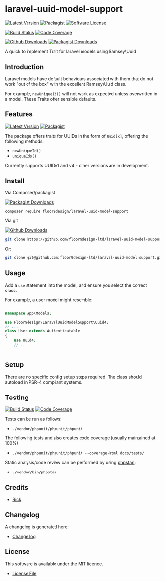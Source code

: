 # laravel-uuid-model-support

[![Latest Version](https://img.shields.io/github/v/release/floor9design-ltd/laravel-uuid-model-support?include_prereleases&style=plastic)](https://github.com/floor9design-ltd/laravel-uuid-model-support/releases)
[![Packagist](https://img.shields.io/packagist/v/floor9design/laravel-uuid-model-support?style=plastic)](https://packagist.org/packages/floor9design/laravel-uuid-model-support)
[![Software License](https://img.shields.io/badge/license-MIT-brightgreen.svg?style=plastic)](LICENCE.md)

[![Build Status](https://img.shields.io/travis/com/floor9design-ltd/laravel-uuid-model-support?style=plastic)](https://travis-ci.com/github/floor9design-ltd/laravel-uuid-model-support)
[![Code Coverage](https://img.shields.io/codecov/c/github/floor9design-ltd/laravel-uuid-model-support?style=plastic)](https://codecov.io/gh/floor9design-ltd/laravel-uuid-model-support)

[![Github Downloads](https://img.shields.io/github/downloads/floor9design-ltd/laravel-uuid-model-support/total?style=plastic)](https://github.com/floor9design-ltd/laravel-uuid-model-support)
[![Packagist Downloads](https://img.shields.io/packagist/dt/floor9design/laravel-uuid-model-support?style=plastic)](https://packagist.org/packages/floor9design/laravel-uuid-model-support)

A quick to implement Trait for laravel models using Ramsey\Uuid

## Introduction

Laravel models have default behaviours associated with them that do not work "out of the box" with the excellent
Ramsey\Uuid class.

For example, `newUniqueId()` will not work as expected unless overwritten in a model. These Traits offer sensible 
defaults.

## Features

[![Latest Version](https://img.shields.io/github/v/release/floor9design-ltd/laravel-uuid-model-support?include_prereleases&style=plastic)](https://github.com/floor9design-ltd/laravel-uuid-model-support/releases)
[![Packagist](https://img.shields.io/packagist/v/floor9design/laravel-uuid-model-support?style=plastic)](https://packagist.org/packages/floor9design/laravel-uuid-model-support)

The package offers traits for UUIDs in the form of `Uuid[x]`, offering the following methods:

* `newUniqueId()`
* `uniqueIds()`

Currently supports UUIDv1 and v4 - other versions are in development.

## Install

Via Composer/packagist

[![Packagist Downloads](https://img.shields.io/packagist/dt/floor9design/laravel-uuid-model-support?style=plastic)](https://packagist.org/packages/floor9design/laravel-uuid-model-support)

``` bash
composer require floor9design/laravel-uuid-model-support
```

Via git

[![Github Downloads](https://img.shields.io/github/downloads/floor9design-ltd/laravel-uuid-model-support/total?style=plastic)](https://github.com/floor9design-ltd/laravel-uuid-model-support)

``` bash
git clone https://github.com/floor9design-ltd/laravel-uuid-model-support.git
```
Or:
``` bash
git clone git@github.com:floor9design-ltd/laravel-uuid-model-support.git
```

## Usage

Add a `use` statement into the model, and ensure you select the correct class.

For example, a user model might resemble:

``` php

namespace App\Models;

use Floor9design\LaravelUuidModelSupport\Uuid4;
// ...
class User extends Authenticatable
{
    use Uuid4;
    // ...
   
```

## Setup

There are no specific config setup steps required. The class should autoload in PSR-4 compliant systems.

## Testing

[![Build Status](https://img.shields.io/travis/com/floor9design-ltd/laravel-uuid-model-support?style=plastic)](https://travis-ci.com/github/floor9design-ltd/laravel-uuid-model-support)
[![Code Coverage](https://img.shields.io/codecov/c/github/floor9design-ltd/laravel-uuid-model-support?style=plastic)](https://codecov.io/gh/floor9design-ltd/laravel-uuid-model-support)

Tests can be run as follows:

* `./vendor/phpunit/phpunit/phpunit`

The following tests and also creates code coverage (usually maintained at 100%)

* `./vendor/phpunit/phpunit/phpunit --coverage-html docs/tests/`

Static analysis/code review can be performed by using [phpstan](https://phpstan.org/):

* `./vendor/bin/phpstan`

## Credits

- [Rick](https://github.com/elb98rm)

## Changelog

A changelog is generated here:

* [Change log](CHANGELOG.md)

## License

This software is available under the MIT licence.

* [License File](LICENCE.md)
